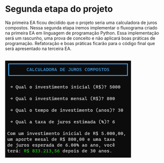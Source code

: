 # Segunda etapa do projeto

Na primeira EA ficou decidido que o projeto seria uma calculadora de juros compostos. Nessa segunda etapa iremos implementar o fluxograma criado na primeira EA em linguagem de programação Python. Essa implementação será um rascunho, uma prova de conceito e não aplicará boas práticas de programação. Refatoração e boas práticas ficarão para o código final que será apresentado na terceira EA.

<br>
<div>
  <img src="https://raw.githubusercontent.com/genesluna/ads-cesmac/main/comp-interest-calc/EA2/screenshot.png" alt="screenshot"/>
</div>
